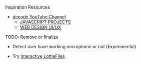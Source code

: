 Inspiration Resources

- [decode YouTube Channel](https://www.youtube.com/c/dcode-software)
  - [JAVASCRIPT PROJECTS](https://www.youtube.com/playlist?list=PLVvjrrRCBy2KvTPJ-HLG4PRqYf-MVJ0h7)
  - [WEB DESIGN UI/UX](https://www.youtube.com/playlist?list=PLVvjrrRCBy2KU4xT7h12qO8N_E38wlQNe)

TODO: Remove or finalize

- Detect user have working microphone or not (Experimental)

- Try [Interactive LottieFiles](https://youtu.be/-bGTLlnGbZo)
